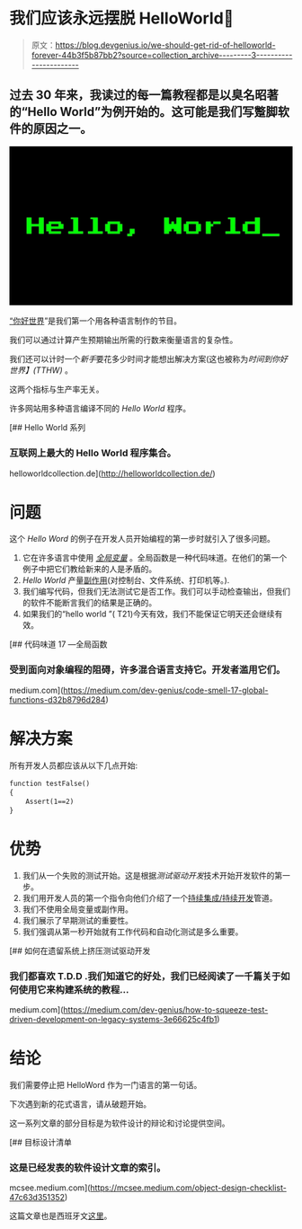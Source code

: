 # 我们应该永远摆脱 HelloWorld💩

> 原文：<https://blog.devgenius.io/we-should-get-rid-of-helloworld-forever-44b3f5b87bb2?source=collection_archive---------3----------------------->

## 过去 30 年来，我读过的每一篇教程都是以臭名昭著的“Hello World”为例开始的。这可能是我们写蹩脚软件的原因之一。

![](img/24f1ad08c25a157864ba71927232e257.png)

[“你好世界](https://en.wikipedia.org/wiki/%22Hello,_World!%22_program)”是我们第一个用各种语言制作的节目。

我们可以通过计算产生预期输出所需的行数来衡量语言的复杂性。

我们还可以计时一个*新手*要花多少时间才能想出解决方案(这也被称为*时间到你好世界】(TTHW)* 。

这两个指标与生产率无关。

许多网站用多种语言编译不同的 *Hello World* 程序。

[](http://helloworldcollection.de/) [## Hello World 系列

### 互联网上最大的 Hello World 程序集合。

helloworldcollection.de](http://helloworldcollection.de/) 

# 问题

这个 *Hello Word* 的例子在开发人员开始编程的第一步时就引入了很多问题。

1.  它在许多语言中使用 [*全局变量*](https://en.wikipedia.org/wiki/Global_variable) 。全局函数是一种代码味道。在他们的第一个例子中把它们教给新来的人是矛盾的。
2.  *Hello World* 产量[副作用](https://en.wikipedia.org/wiki/Global_variable)(对控制台、文件系统、打印机等。).
3.  我们编写代码，但我们无法测试它是否工作。我们可以手动检查输出，但我们的软件不能断言我们的结果是正确的。
4.  如果我们的“hello world ”( T21)今天有效，我们不能保证它明天还会继续有效。

[](https://medium.com/dev-genius/code-smell-17-global-functions-d32b8796d284) [## 代码味道 17 —全局函数

### 受到面向对象编程的阻碍，许多混合语言支持它。开发者滥用它们。

medium.com](https://medium.com/dev-genius/code-smell-17-global-functions-d32b8796d284) 

# 解决方案

所有开发人员都应该从以下几点开始:

```
function testFalse()
{
    Assert(1==2)
}
```

# 优势

1.  我们从一个失败的测试开始。这是根据*测试驱动开发*技术开始开发软件的第一步。
2.  我们用开发人员的第一个指令向他们介绍了一个[持续集成/持续开发](https://en.wikipedia.org/wiki/CI/CD)管道。
3.  我们不使用全局变量或副作用。
4.  我们展示了早期测试的重要性。
5.  我们强调从第一秒开始就有工作代码和自动化测试是多么重要。

[](https://medium.com/dev-genius/how-to-squeeze-test-driven-development-on-legacy-systems-3e66625c4fb1) [## 如何在遗留系统上挤压测试驱动开发

### 我们都喜欢 T.D.D .我们知道它的好处，我们已经阅读了一千篇关于如何使用它来构建系统的教程…

medium.com](https://medium.com/dev-genius/how-to-squeeze-test-driven-development-on-legacy-systems-3e66625c4fb1) 

# 结论

我们需要停止把 HelloWord 作为一门语言的第一句话。

下次遇到新的花式语言，请从破题开始。

这一系列文章的部分目标是为软件设计的辩论和讨论提供空间。

[](https://mcsee.medium.com/object-design-checklist-47c63d351352) [## 目标设计清单

### 这是已经发表的软件设计文章的索引。

mcsee.medium.com](https://mcsee.medium.com/object-design-checklist-47c63d351352) 

这篇文章也是西班牙文[这里](https://mcsee.medium.com/deber%C3%ADamos-deshacernos-de-holamundo-para-siempre-1bdc8d4bb38c)。